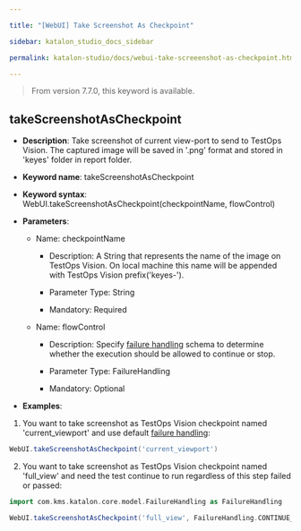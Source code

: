 ```yaml
---

title: "[WebUI] Take Screenshot As Checkpoint"

sidebar: katalon_studio_docs_sidebar

permalink: katalon-studio/docs/webui-take-screeenshot-as-checkpoint.html

---
```


> From version 7.7.0, this keyword is available.

  

## takeScreenshotAsCheckpoint

  

*  **Description**: Take screenshot of current view-port to send to TestOps Vision. The captured image will be saved in '.png' format and stored in 'keyes' folder in report folder.

*  **Keyword name**: takeScreenshotAsCheckpoint

*  **Keyword syntax**: WebUI.takeScreenshotAsCheckpoint(checkpointName, flowControl)

*  **Parameters**:
   * Name: checkpointName 

     * Description: A String that represents the name of the image on TestOps Vision. On local machine this name will be appended with TestOps Vision prefix('keyes-').

     * Parameter Type: String

     * Mandatory: Required

   * Name: flowControl

     * Description: Specify [failure handling](/x/qAAM) schema to determine whether the execution should be allowed to continue or stop.

     * Parameter Type: FailureHandling

     * Mandatory: Optional

* **Examples**:

1. You want to take screenshot as TestOps Vision checkpoint named 'current_viewport' and use default [failure handling](/x/qAAM):
``` groovy
WebUI.takeScreenshotAsCheckpoint('current_viewport')
```
2. You want to take screenshot as TestOps Vision checkpoint named 'full_view' and need the test continue to run regardless of this step failed or passed:
``` groovy
import com.kms.katalon.core.model.FailureHandling as FailureHandling

WebUI.takeScreenshotAsCheckpoint('full_view', FailureHandling.CONTINUE_ON_FAILURE)
```